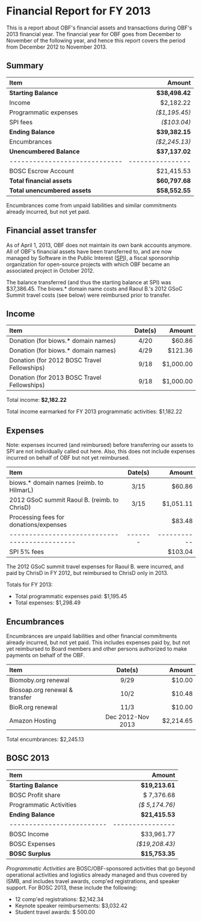 # Financial Report for FY 2013

This is a report about OBF's financial assets and transactions during OBF's 2013 financial year. The financial year for OBF goes from December to November of the following year, and hence this report covers the period from December 2012 to November 2013.

## Summary

| Item                        | Amount         |
|:----------------------------|---------------:|
| **Starting Balance**        | **$38,498.42** |
| Income                      |    $2,182.22   |
| Programmatic expenses       |  _($1,195.45)_ |
| SPI fees                    |    _($103.04)_ |
| **Ending Balance**          | **$39,382.15** |
| Encumbrances                |  _($2,245.13)_ |
| **Unencumbered Balance**    | **$37,137.02** |
|-----------------------------|----------------|
| BOSC Escrow Account         |   $21,415.53   |
|**Total financial assets**   | **$60,797.68** |
|**Total unencumbered assets**| **$58,552.55** |

Encumbrances come from unpaid liabilities and similar commitments already incurred, but not yet paid.

## Financial asset transfer

As of April 1, 2013, OBF does not maintain its own bank accounts anymore. All of OBF's financial assets have been transferred to, and are now managed by Software in the Public Interest ([SPI]), a fiscal sponsorship organization for open-source projects with which OBF became an associated project in October 2012.

The balance transferred (and thus the starting balance at SPI) was $37,386.45. The biows.* domain name costs and Raoul B.'s 2012 GSoC Summit travel costs (see below) were reimbursed prior to transfer.

## Income

| Item                                        |Date(s)|   Amount  |
|:--------------------------------------------|:-----:|----------:|
| Donation (for biows.* domain names)         |  4/20 |    $60.86 | 
| Donation (for biows.* domain names)         |  4/29 |   $121.36 | 
| Donation (for 2012 BOSC Travel Fellowships) |  9/18 | $1,000.00 | 
| Donation (for 2013 BOSC Travel Fellowships) |  9/18 | $1,000.00 | 

Total income: **$2,182.22**

Total income earmarked for FY 2013 programmatic activities: $1,182.22

## Expenses

Note: expenses incurred (and reimbursed) before transferring our assets to SPI are not individually called out here. Also, this does not include expenses incurred on behalf of OBF but not yet reimbursed.

| Item                                        |Date(s)|   Amount  |
|:--------------------------------------------|:-----:|----------:|
| biows.* domain names (reimb. to HilmarL)    |  3/15 |    $60.86 | 
| 2012 GSoC summit Raoul B. (reimb. to ChrisD)|  3/15 | $1,051.11 | 
| Processing fees for donations/expenses      |       |    $83.48 | 
|---------------------------------------------|-------|-----------|
| SPI 5% fees                                 |       |   $103.04 | 

The 2012 GSoC summit travel expenses for Raoul B. were incurred, and paid by ChrisD in FY 2012, but reimbursed to ChrisD only in 2013.

Totals for FY 2013:
+ Total programmatic expenses paid:            $1,195.45
+ Total expenses:                              $1,298.49

## Encumbrances

Encumbrances are unpaid liabilities and other financial commitments already incurred, but not yet paid. This includes expenses paid by, but not yet reimbursed to Board members and other persons authorized to make payments on behalf of the OBF.

| Item                           |     Date(s)       |   Amount  |
|:-------------------------------|:-----------------:|----------:|
| Biomoby.org renewal            |  9/29             |    $10.00 |
| Biosoap.org renewal & transfer | 10/2              |    $10.48 |
| BioR.org renewal               | 11/3              |    $10.00 |
| Amazon Hosting                 | Dec 2012-Nov 2013 | $2,214.65 |

Total encumbrances:   $2,245.13

## BOSC 2013

| Item                    | Amount         |
|:------------------------|---------------:|
| **Starting Balance**    | **$19,213.61** |
| BOSC Profit share       |   $ 7,376.68   |
| Programmatic Activities | _($ 5,174.76)_ |
| **Ending Balance**      | **$21,415.53** |
|-------------------------|----------------|
| BOSC Income             |   $33,961.77   |
| BOSC Expenses           | _($19,208.43)_ |
| **BOSC Surplus**        | **$15,753.35** |

_Programmatic Activities_ are BOSC/OBF-sponsored activities that go beyond operational activities and logistics already managed and thus covered by ISMB, and includes travel awards, comp'ed registrations, and speaker support. For BOSC 2013, these include the following:

- 12 comp'ed registrations:       $2,142.34
- Keynote speaker reimbursements: $3,032.42 
- Student travel awards:          $  500.00

[SPI]: http://spi-inc.org
